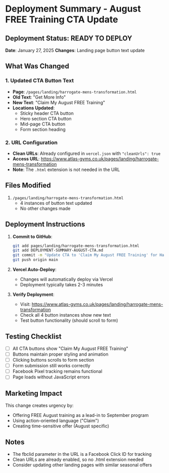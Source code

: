 # Deployment Summary - August FREE Training CTA Update

## Deployment Status: READY TO DEPLOY

**Date**: January 27, 2025
**Changes**: Landing page button text update

## What Was Changed

### 1. Updated CTA Button Text
- **Page**: `/pages/landing/harrogate-mens-transformation.html`
- **Old Text**: "Get More Info"
- **New Text**: "Claim My August FREE Training"
- **Locations Updated**:
  - Sticky header CTA button
  - Hero section CTA button
  - Mid-page CTA button
  - Form section heading

### 2. URL Configuration
- **Clean URLs**: Already configured in `vercel.json` with `"cleanUrls": true`
- **Access URL**: https://www.atlas-gyms.co.uk/pages/landing/harrogate-mens-transformation
- **Note**: The `.html` extension is not needed in the URL

## Files Modified
1. `/pages/landing/harrogate-mens-transformation.html`
   - 4 instances of button text updated
   - No other changes made

## Deployment Instructions

1. **Commit to GitHub**:
   ```bash
   git add pages/landing/harrogate-mens-transformation.html
   git add DEPLOYMENT-SUMMARY-AUGUST-CTA.md
   git commit -m "Update CTA to 'Claim My August FREE Training' for Harrogate mens landing page"
   git push origin main
   ```

2. **Vercel Auto-Deploy**:
   - Changes will automatically deploy via Vercel
   - Deployment typically takes 2-3 minutes

3. **Verify Deployment**:
   - Visit: https://www.atlas-gyms.co.uk/pages/landing/harrogate-mens-transformation
   - Check all 4 button instances show new text
   - Test button functionality (should scroll to form)

## Testing Checklist

- [ ] All CTA buttons show "Claim My August FREE Training"
- [ ] Buttons maintain proper styling and animation
- [ ] Clicking buttons scrolls to form section
- [ ] Form submission still works correctly
- [ ] Facebook Pixel tracking remains functional
- [ ] Page loads without JavaScript errors

## Marketing Impact

This change creates urgency by:
- Offering FREE August training as a lead-in to September program
- Using action-oriented language ("Claim")
- Creating time-sensitive offer (August specific)

## Notes

- The fbclid parameter in the URL is a Facebook Click ID for tracking
- Clean URLs are already enabled, so no .html extension needed
- Consider updating other landing pages with similar seasonal offers